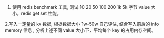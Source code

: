 1. 使用 redis benchmark 工具, 测试 10 20 50 100 200 1k 5k 字节 value 大小，redis get set 性能。

2.写入一定量的 kv 数据, 根据数据大小 1w-50w 自己评估, 结合写入前后的 info memory 信息 , 分析上述不同 value 大小下，平均每个 key 的占用内存空间。